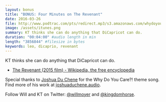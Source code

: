 ```yaml
---
layout: bonus
title: "BONUS: Four Minutes on The Revenant"
date: 2016-03-26
file: http://www.podtrac.com/pts/redirect.mp3/s3.amazonaws.com/whydoyoucare.fm/Why+Do+You+Care+-+BONUS+-+The+Revenant.mp3
image: /assets/itunes.png
summary: KT thinks she can do anything that DiCapricot can do.
duration: "00:04:00" #audio length in min
length: "3856844" #filesize in bytes
keywords: leo, dicaprio, revenant
---
```


KT thinks she can do anything that DiCapricot can do.

<ul>
  <li><a href="https://en.wikipedia.org/wiki/The_Revenant_(2015_film)">The Revenant (2015 film) - Wikipedia, the free encyclopedia</a></li>
</ul>

Special thanks to [Joshua Du Chene](http://joshuaduchene.audio) for the Why Do You Care?! theme song. Find more of his work at [joshuaduchene.audio](http://joshuaduchene.audio).

Follow Will and KT on Twitter: [@willmoyer](https://twitter.com/willmoyer) and [@kingdomhorse](https://twitter.com/kingdomhorse). 